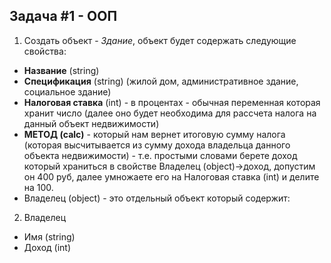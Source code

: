 Задача #1 - ООП
-------
1. Создать объект - *Здание*, объект будет содержать следующие свойства:
- **Название** (string)
- **Спецификация** (string)  (жилой дом, административное здание, социальное здание)
- **Налоговая ставка** (int) - в процентах - обычная переменная которая хранит число (далее оно будет необходима для рассчета налога на данный объект недвижимости)
- **МЕТОД (calc)** - который нам вернет итоговую сумму налога (которая высчитывается из сумму дохода владельца данного объекта недвижимости) - т.е. простыми словами берете доход который храниться в свойстве Владелец (object)->доход,  допустим он 400 руб, далее умножаете его на Налоговая ставка (int) и делите на 100.
- Владелец (object) - это отдельный объект который содержит:

2. Владелец
- Имя (string)
- Доход (int)